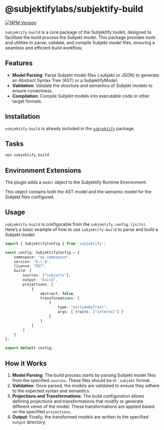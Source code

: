 # @subjektifylabs/subjektify-build

[![NPM Version](http://img.shields.io/npm/v/@subjektifylabs/subjektify-build.svg?style=flat)](https://www.npmjs.org/package/@subjektifylabs/subjektify-build)

`subjektify-build` is a core package of the Subjektify toolkit, designed to facilitate the build process the Subjekt model. This package provides tools and utilities to parse, validate, and compile Subjekt model files, ensuring a seamless and efficient build workflow.

## Features

- **Model Parsing**: Parse Subjekt model files (.subjekt or JSON) to generate an Abstract Syntax Tree (AST) or a SubjektifyModel.
- **Validation**: Validate the structure and semantics of Subjekt models to ensure correctness.
- **Compilation**: Compile Subjekt models into executable code or other target formats.

## Installation

`subjektify-build` is already included in the [`subjektify`](https://www.npmjs.com/package/subjektify) package.

## Tasks

```bash
npx subjektify build
```

## Environment Extensions

The plugin adds a `model` object to the Subjektify Runtime Environment.

This object contains both the AST model and the semantic model for the Subjekt files configured.

## Usage

`subjektify-build` is configurable from the `subjektify.config.(js|ts)`. Here’s a basic example of how to use `subjektify-build` to parse and build a Subjekt model:

```ts title="subjektify.config.ts"
import { SubjektifyConfig } from 'subjektify';

const config: SubjektifyConfig = {
    namespace: "my.namespace",
    version: "0.1.0",
    license: "MIT",
    build: {
        sources: ["subjects"],
        output: "build",
        projections: [
            {
                abstract: false,
                transformations: [
                    {
                        type: "excludeByTrait",
                        args: { traits: ["internal"] }
                    }
                ]
            }
        ]
    }
};

export default config;
```

## How it Works

1. **Model Parsing**: The build process starts by parsing Subjekt model files from the specified `sources`. These files should be in `.subjekt` format.
2. **Validation**: Once parsed, the models are validated to ensure they adhere to the expected syntax and semantics.
3. **Projections and Transformations**: The build configuration allows defining projections and transformations that modify or generate different views of the model. These transformations are applied based on the specified `projections`.
4. **Output**: Finally, the transformed models are  written to the specified `output` directory.

